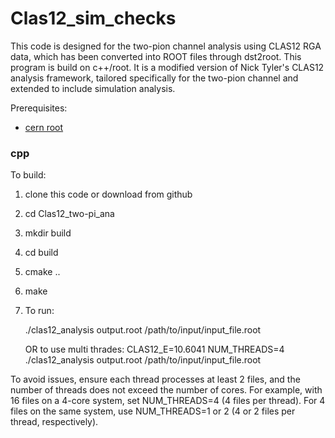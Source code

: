 # Clas12_sim_checks

This code is designed for the two-pion channel analysis using CLAS12 RGA data, which has been converted into ROOT files through dst2root. This program is build on c++/root. It is a modified version of Nick Tyler's CLAS12 analysis framework, tailored specifically for the two-pion channel and extended to include simulation analysis.

Prerequisites:

- [cern root](https://root.cern.ch/)

### cpp

To build:

1. clone this code or download from github
2. cd Clas12_two-pi_ana
3. mkdir build
4. cd build
5. cmake ..
6. make
7. To run:

   ./clas12_analysis output.root /path/to/input/input_file.root

   OR to use multi thrades:
   CLAS12_E=10.6041 NUM_THREADS=4 ./clas12_analysis output.root /path/to/input/input_file.root

To avoid issues, ensure each thread processes at least 2 files, and the number of threads does not exceed the number of cores. For example, with 16 files on a 4-core system, set NUM_THREADS=4 (4 files per thread). For 4 files on the same system, use NUM_THREADS=1 or 2 (4 or 2 files per thread, respectively).
